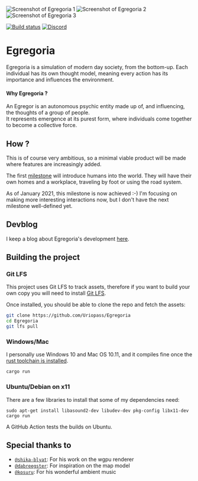 ![Screenshot of Egregoria 1](assets/screen2.jpg)
![Screenshot of Egregoria 2](assets/screen3.jpg)
![Screenshot of Egregoria 3](assets/screen4.jpg)

[![Build status](https://github.com/Uriopass/Egregoria/workflows/rust-build/badge.svg)](#)
[![Discord](https://img.shields.io/discord/709730057949544488?label=discord)](https://discord.gg/CAaZhUJ)

# Egregoria

Egregoria is a simulation of modern day society, from the bottom-up. 
Each individual has its own thought model, meaning every action has its importance and influences the environment.  

#### Why Egregoria ?

An Egregor is an autonomous psychic entity made up of, and influencing, the thoughts of a group of people.  
It represents emergence at its purest form, where individuals come together to become a collective force.  

## How ?  

This is of course very ambitious, so a minimal viable product will be made where features are increasingly added.

The first [milestone](https://github.com/Uriopass/Egregoria/projects/1) will introduce humans into the world. They will have their own homes and a workplace, traveling by foot or using the road system.

As of January 2021, this milestone is now achieved :-) I'm focusing on making more interesting interactions now, but I don't have the next milestone well-defined yet.

## Devblog  

I keep a blog about Egregoria's development [here](http://douady.paris/blog/index.html).

## Building the project

### Git LFS

This project uses Git LFS to track assets, therefore if you want to build your own copy you will need to install [Git LFS](https://git-lfs.github.com/).

Once installed, you should be able to clone the repo and fetch the assets:

```bash
git clone https://github.com/Uriopass/Egregoria
cd Egregoria
git lfs pull
```

### Windows/Mac
I personally use Windows 10 and Mac OS 10.11, and it compiles fine once the [rust toolchain is installed](https://www.rust-lang.org/tools/install).
```bash
cargo run
```

### Ubuntu/Debian on x11
There are a few libraries to install that some of my dependencies need:

```
sudo apt-get install libasound2-dev libudev-dev pkg-config libx11-dev
cargo run
```

A GitHub Action tests the builds on Ubuntu.



## Special thanks to

- [`@shika-blyat`](https://github.com/shika-blyat): For his work on the wgpu renderer
- [`@dabreegster`](https://github.com/dabreegster): For inspiration on the map model
- [`@kosuru`](https://soundcloud.com/kosuru-980687955): For his wonderful ambient music
